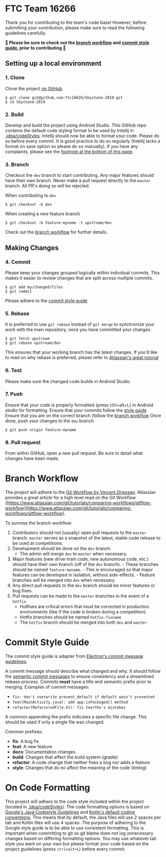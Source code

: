 # FTC Team 16266

Thank you for contributing to the team's code base! However, before submitting your contribution,
please make sure to read the following guidelines carefully.

**🚨 Please be sure to check out the [branch workflow](#branch-workflow) and [commit style guide](#commit-style-guide), prior to contributing 🚨**

## Setting up a local environment

### 1. **Clone**

Clone the project [on GitHub](https://github.com/ftc16266/Skystone-2019).

```
$ git clone git@github.com:ftc16626/Skystone-2019.git
$ cd Skystone-2019
```

### 2. **Build**

Develop and build the project using Android Studio. This GitHub repo contains the
default code styling format to be used by Intellij in [.idea/codeStyles](.idea/codeStyles).
Intellij should now be able to format your code. Please do so before every commit. It is good
practice to do so regularly (Intellij lacks a format on save option so please do so manually).
If you have any complaints, please see the [footnote at the bottom of this page](#on-code-formatting).

### 3. **Branch**

Checkout the `dev` branch to start contributing. Any major features should have their own branch.
Never make a pull request directly to the `master` branch. All PR's doing so will be rejected.

When contributing to `dev`

```
$ git checkout -b dev
```

When creating a new feature branch

```
$ git checkout -b feature-myname -t upstream/dev
```

Check out the [branch workflow](#branch-workflow) for further details.

## Making Changes

### 4. Commit

Please keep your changes grouped logically within individual commits. This makes it easier to review
changes that are split across multiple commits.

```
$ git add my/changed/files
$ git commit
```

Please adhere to the [commit style guide](#commit-style-guide)

### 5. Rebase

It is preferred to use `git rebase` instead of `git merge` to synchronize your work with the main
repository, once you have committed your changes.

```
$ git fetch upstream
$ git rebase upstream/dev
```

This ensures that your working branch has the latest changes.
If you'd like to read on why rebase is preferred, please refer to
[Atlassian's great tutorial](https://www.atlassian.com/git/tutorials/merging-vs-rebasing)

### 6. Test

Please make sure the changed code builds in Android Studio.

### 7. Push

Ensure that your code is properly formatted (press ctrl+alt+L) in Android studio for formatting.
Ensure that your commits follow the [style guide](#commit-style-guide)
Ensure that you are on the correct branch (follow the [branch workflow](#branch-workflow)
Once done, push your changes to the `dev` branch.

```
$ git push origin feature-myname
```

### 8. Pull request

From within GitHub, open a new pull request.
Be sure to detail what changes have been made.

# Branch Workflow

The project will adhere to the [Git Workflow by Vincent Driessen](https://nvie.com/posts/a-successful-git-branching-model/).
Atlassian provides a great article for a high level read on the Git Workflow
([https://www.atlassian.com/git/tutorials/comparing-workflows/gitflow-workflow](https://www.atlassian.com/git/tutorials/comparing-workflows/gitflow-workflow).

To surmise the branch workflow:

1. Contributors should not (usually) open pull requests to the `master` branch. `master` serves as a snapshot
   of the latest, stable code release to be used at competitions.
2. Development should be done on the `dev` branch.
   - The admin will merge `dev` to `master` when necessary.
3. Major features (new drive-train code, new autonomous code, etc.) should have their own branch (off
   of the `dev` branch). - These branches should be named `feature-myname`. - This is encouraged so that major features can be developed in isolation, without side-effects. - Feature branches will be merged into `dev` when necessary.
4. Any direct pull requests to the `dev` branch should be minor features or bug fixes.
5. Pull requests can be made to the `master` branches in the event of a `hotfix`.
   - Hotfixes are critical errors that must be corrected in production environments (like if the code
     is broken during a competition).
   - Hotfix branches should be named `hotfix-fixname`
   - The `hotfix` branch should be merged into both `dev` and `master`.

# Commit Style Guide

The commit style guide is adapter from [Electron's commit message guidelines](https://electronjs.org/docs/development/pull-requests#commit-message-guidelines).

A commit message should describe what changed and why. It should follow the [semantic commit messages](https://conventionalcommits.org/)
to ensure consistency and a streamlined release process.
Commits **must** have a title and semantic prefix prior to merging.
Examples of commit messages:

- `fix: don't overwrite prevent_default if default wasn't prevented`
- `feat(MainActivity.java): add app.isPackaged() method`
- `refactor(RefactoredFile.kt): fix teertho's mistakes`

A common appending the prefix indicates a specific file change. This should be used if only a single
file was changed.

Common prefixes:

- **fix**: A bug fix
- **feat**: A new feature
- **docs**: Documentation changes
- **build**: Changes that affect the build system (gradle)
- **refactor**: A code change that neither fixes a bug nor adds a feature
- **style**: Changes that do no affect the meaning of the code (linting)

# On Code Formatting

This project will adhere to the code style included within the project (located in
[.idea/codeStyles](.idea/codeStyles)). The code formatting options is based on [Google's Java
Codestyle Guidelines](https://github.com/google/styleguide) and
[Kotlin's default coding conventions](https://kotlinlang.org/docs/reference/coding-conventions.html).
This means that by default, the Java files will use 2 spaces per tab and Kotlin files will use 4
spaces. The purpose of adhering to the Google style guide is to be able to use consistent formatting.
This is important when committing to git so git blame does not log unnecessary changes based on
differing formatting options. You may use whatever tab style you want on your own but please
format your code based on the project guidelines (press `ctrl+alt+L`) before every commit.
